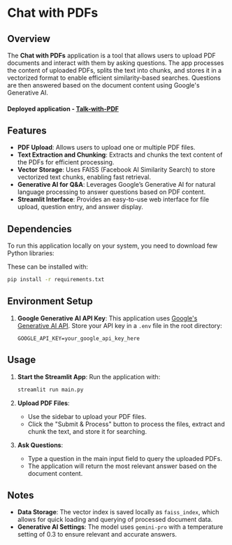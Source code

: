 # Chat with PDFs

## Overview
The **Chat with PDFs** application is a tool that allows users to upload PDF documents and interact with them by asking questions. The app processes the content of uploaded PDFs, splits the text into chunks, and stores it in a vectorized format to enable efficient similarity-based searches. Questions are then answered based on the document content using Google's Generative AI.

#### Deployed application - [Talk-with-PDF](https://chats-with-pdf.streamlit.app/)

## Features
- **PDF Upload**: Allows users to upload one or multiple PDF files.
- **Text Extraction and Chunking**: Extracts and chunks the text content of the PDFs for efficient processing.
- **Vector Storage**: Uses FAISS (Facebook AI Similarity Search) to store vectorized text chunks, enabling fast retrieval.
- **Generative AI for Q&A**: Leverages Google’s Generative AI for natural language processing to answer questions based on PDF content.
- **Streamlit Interface**: Provides an easy-to-use web interface for file upload, question entry, and answer display.

## Dependencies
To run this application locally on your system, you need to download few Python libraries:

These can be installed with:
```bash
pip install -r requirements.txt
```

## Environment Setup
1. **Google Generative AI API Key**: This application uses [Google's Generative AI API](https://ai.google.dev/). Store your API key in a `.env` file in the root directory:
   ```plaintext
   GOOGLE_API_KEY=your_google_api_key_here
   ```

## Usage
1. **Start the Streamlit App**:
   Run the application with:
   ```bash
   streamlit run main.py
   ```
   
2. **Upload PDF Files**:
   - Use the sidebar to upload your PDF files.
   - Click the "Submit & Process" button to process the files, extract and chunk the text, and store it for searching.

3. **Ask Questions**:
   - Type a question in the main input field to query the uploaded PDFs.
   - The application will return the most relevant answer based on the document content.

## Notes
- **Data Storage**: The vector index is saved locally as `faiss_index`, which allows for quick loading and querying of processed document data.
- **Generative AI Settings**: The model uses `gemini-pro` with a temperature setting of 0.3 to ensure relevant and accurate answers.